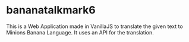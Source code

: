 
# bananatalkmark6

This is a Web Application made in VanillaJS to translate the given text to Minions Banana Language. 
It uses an API for the translation.
